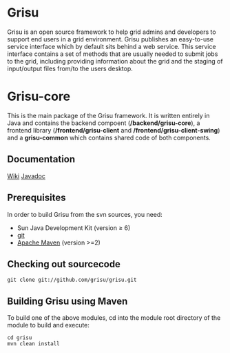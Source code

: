 Grisu
=====
 
Grisu is an open source framework to help grid admins and developers to support end users in a grid environment. Grisu publishes an easy-to-use service interface which by default sits behind a web service. This service interface contains a set of methods that are usually needed to submit jobs to the grid, including providing information about the grid and the staging of input/output files from/to the users desktop.

Grisu-core
=========

This is the main package of the Grisu framework. It is written entirely in Java and contains the backend compoent (**/backend/grisu-core**), a frontend library (**/frontend/grisu-client** and **/frontend/grisu-client-swing**) and a **grisu-common** which contains shared code of both components.

Documentation
------------------------

[Wiki](https://github.com/grisu/grisu/wiki)
[Javadoc](https://code.arcs.org.au/hudson/me/my-views/view/My%20stuff/job/Grisu-SNAPSHOT/javadoc)

Prerequisites
--------------------

In order to build Grisu from the svn sources, you need: 

- Sun Java Development Kit (version ≥ 6)
- [git](http://git-scm.com) 
- [Apache Maven](http://maven.apache.org) (version >=2)


Checking out sourcecode
-------------------------------------

 `git clone git://github.com/grisu/grisu.git`

Building Grisu using Maven
------------------------------------------

To build one of the above modules, cd into the module root directory of the module to build and execute: 

    cd grisu
    mvn clean install



